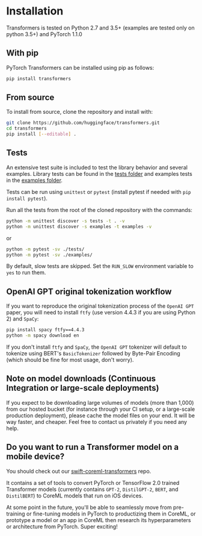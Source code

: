 # Installation

Transformers is tested on Python 2.7 and 3.5+ (examples are tested only on python 3.5+) and PyTorch 1.1.0

## With pip

PyTorch Transformers can be installed using pip as follows:

``` bash
pip install transformers
```

## From source

To install from source, clone the repository and install with:

``` bash
git clone https://github.com/huggingface/transformers.git
cd transformers
pip install [--editable] .
```

## Tests

An extensive test suite is included to test the library behavior and several examples. Library tests can be found in the [tests folder](https://github.com/huggingface/transformers/tree/master/tests) and examples tests in the [examples folder](https://github.com/huggingface/transformers/tree/master/examples).

Tests can be run using `unittest` or `pytest` (install pytest if needed with `pip install pytest`).

Run all the tests from the root of the cloned repository with the commands:

```bash
python -m unittest discover -s tests -t . -v
python -m unittest discover -s examples -t examples -v
```

or

``` bash
python -m pytest -sv ./tests/
python -m pytest -sv ./examples/
```

By default, slow tests are skipped. Set the `RUN_SLOW` environment variable to `yes` to run them.

## OpenAI GPT original tokenization workflow

If you want to reproduce the original tokenization process of the `OpenAI GPT` paper, you will need to install `ftfy` (use version 4.4.3 if you are using Python 2) and `SpaCy`:

``` bash
pip install spacy ftfy==4.4.3
python -m spacy download en
```

If you don't install `ftfy` and `SpaCy`, the `OpenAI GPT` tokenizer will default to tokenize using BERT's `BasicTokenizer` followed by Byte-Pair Encoding (which should be fine for most usage, don't worry).

## Note on model downloads (Continuous Integration or large-scale deployments)

If you expect to be downloading large volumes of models (more than 1,000) from our hosted bucket (for instance through your CI setup, or a large-scale production deployment), please cache the model files on your end. It will be way faster, and cheaper. Feel free to contact us privately if you need any help.

## Do you want to run a Transformer model on a mobile device?

You should check out our [swift-coreml-transformers](https://github.com/huggingface/swift-coreml-transformers) repo.

It contains a set of tools to convert PyTorch or TensorFlow 2.0 trained Transformer models (currently contains `GPT-2`, `DistilGPT-2`, `BERT`, and `DistilBERT`) to CoreML models that run on iOS devices.

At some point in the future, you'll be able to seamlessly move from pre-training or fine-tuning models in PyTorch to productizing them in CoreML,
or prototype a model or an app in CoreML then research its hyperparameters or architecture from PyTorch. Super exciting!
